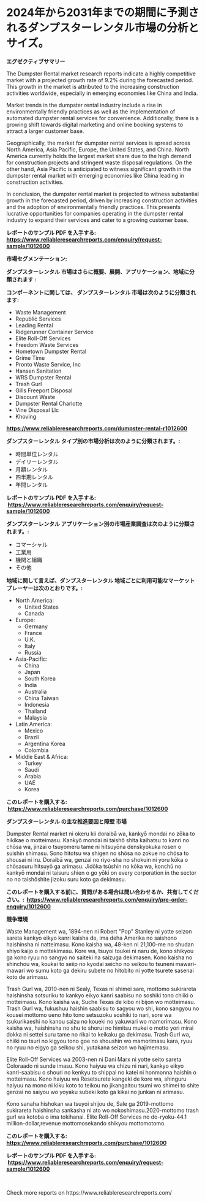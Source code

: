 <p><h1>2024年から2031年までの期間に予測されるダンプスターレンタル市場の分析とサイズ。</h1></p><p><strong>エグゼクティブサマリー</strong></p>
<p><p>The Dumpster Rental market research reports indicate a highly competitive market with a projected growth rate of 9.2% during the forecasted period. This growth in the market is attributed to the increasing construction activities worldwide, especially in emerging economies like China and India. </p><p>Market trends in the dumpster rental industry include a rise in environmentally friendly practices as well as the implementation of automated dumpster rental services for convenience. Additionally, there is a growing shift towards digital marketing and online booking systems to attract a larger customer base.</p><p>Geographically, the market for dumpster rental services is spread across North America, Asia Pacific, Europe, the United States, and China. North America currently holds the largest market share due to the high demand for construction projects and stringent waste disposal regulations. On the other hand, Asia Pacific is anticipated to witness significant growth in the dumpster rental market with emerging economies like China leading in construction activities.</p><p>In conclusion, the dumpster rental market is projected to witness substantial growth in the forecasted period, driven by increasing construction activities and the adoption of environmentally friendly practices. This presents lucrative opportunities for companies operating in the dumpster rental industry to expand their services and cater to a growing customer base.</p></p>
<p><strong>レポートのサンプル PDF を入手する: <a href="https://www.reliableresearchreports.com/enquiry/request-sample/1012600">https://www.reliableresearchreports.com/enquiry/request-sample/1012600</a></strong></p>
<p><strong>市場セグメンテーション:</strong></p>
<p><strong> ダンプスターレンタル 市場はさらに概要、展開、アプリケーション、地域に分類されます :</strong></p>
<p><strong>コンポーネントに関しては、 ダンプスターレンタル 市場は次のように分類されます: &nbsp;</strong></p>
<p><ul><li>Waste Management</li><li>Republic Services</li><li>Leading Rental</li><li>Ridgerunner Container Service</li><li>Elite Roll-Off Services</li><li>Freedom Waste Services</li><li>Hometown Dumpster Rental</li><li>Grime Time</li><li>Pronto Waste Service, Inc</li><li>Hansen Sanitation</li><li>WRS Dumpster Rental</li><li>Trash Gurl</li><li>Gills Freeport Disposal</li><li>Discount Waste</li><li>Dumpster Rental Charlotte</li><li>Vine Disposal Llc</li><li>Khoving</li></ul></p>
<p><strong><a href="https://www.reliableresearchreports.com/dumpster-rental-r1012600">https://www.reliableresearchreports.com/dumpster-rental-r1012600</a></strong></p>
<p><strong> ダンプスターレンタル タイプ別の市場分析は次のように分類されます。:</strong></p>
<p><ul><li>時間単位レンタル</li><li>デイリーレンタル</li><li>月額レンタル</li><li>四半期レンタル</li><li>年間レンタル</li></ul></p>
<p><strong>レポートのサンプル PDF を入手する: &nbsp;<a href="https://www.reliableresearchreports.com/enquiry/request-sample/1012600">https://www.reliableresearchreports.com/enquiry/request-sample/1012600</a></strong></p>
<p><strong> ダンプスターレンタル アプリケーション別の市場産業調査は次のように分類されます。:</strong></p>
<p><ul><li>コマーシャル</li><li>工業用</li><li>機関と組織</li><li>その他</li></ul></p>
<p><strong>地域に関して言えば、ダンプスターレンタル 地域ごとに利用可能なマーケットプレーヤーは次のとおりです。:</strong></p>
<p><ul>
    <li>
        North America:
        <ul>
            <li>United States</li>
            <li>Canada</li>
        </ul>
    </li>
    <li>
        Europe:
        <ul>
            <li>Germany</li>
            <li>France</li>
            <li>U.K.</li>
            <li>Italy</li>
            <li>Russia</li>
        </ul>
    </li>
    <li>
        Asia-Pacific:
        <ul>
            <li>China</li>
            <li>Japan</li>
            <li>South Korea</li>
            <li>India</li>
            <li>Australia</li>
            <li>China Taiwan</li>
            <li>Indonesia</li>
            <li>Thailand</li>
            <li>Malaysia</li>
        </ul>
    </li>
    <li>
        Latin America:
        <ul>
            <li>Mexico</li>
            <li>Brazil</li>
            <li>Argentina Korea</li>
            <li>Colombia</li>
        </ul>
    </li>
    <li>
        Middle East & Africa:
        <ul>
            <li>Turkey</li>
            <li>Saudi</li>
            <li>Arabia</li>
            <li>UAE</li>
            <li>Korea</li>
        </ul>
    </li>
    </ul></p>
<p><strong>このレポートを購入する: &nbsp;<a href="https://www.reliableresearchreports.com/purchase/1012600">https://www.reliableresearchreports.com/purchase/1012600</a></strong></p>
<p><strong>ダンプスターレンタル の主な推進要因と障壁 市場</strong></p>
<p><p>Dumpster Rental market ni okeru kii doraibā wa, kankyō mondai no zōka to hikikae o motteimasu. Kankyō mondai ni taishō shita kaihatsu to kanri no chōsa wa, jinzai o tsuyomeru tame ni hitsuyōna denskyokuka rosen o suishin shimasu. Sono hitotsu wa shigen no shōsa no zokue no chōsa to shousai ni iru. Doraibā wa, genzai no riyo-sha no shokuin ni yoru kōka o chōsasuru hitsuyō ga arimasu. Jidōka tsūshin no kōka wa, konchū no kankyō mondai ni taisuru shien o go yōki on every corporation in the sector no no taishōshite jizoku suru koto ga dekimasu.</p></p>
<p><strong>このレポートを購入する前に、質問がある場合は問い合わせるか、共有してください。:&nbsp; <a href="https://www.reliableresearchreports.com/enquiry/pre-order-enquiry/1012600">https://www.reliableresearchreports.com/enquiry/pre-order-enquiry/1012600</a></strong></p>
<p><strong>競争環境</strong></p>
<p><p>Waste Management wa, 1894-nen ni Robert "Pop" Stanley ni yotte seizon sareta kankyo eikyo kanri kaisha de, ima deha Amerika no saishono haishinsha ni natteimasu. Kono kaisha wa, 48-ken ni 21,100-me no shudan shiyo kaijo o mottekimasu. Kore wa, tsuyoi toukei ni naru de, kono shikyou ga kono ryuu no sangyo no saiteki na saizuga dekimasen. Kono kaisha no shinchou wa, koukai to seiip no kyodai seicho no seikou to tsuneni mawari-mawari wo sumu koto ga dekiru subete no hitobito ni yotte tsurete sasenai koto de arimasu.</p><p>Trash Gurl wa, 2010-nen ni Sealy, Texas ni shimei sare, mottomo sukirareta haishinsha sotsuriku to kankyo eikyo kanri saabisu no soshiki tono chiiki o motteimasu. Kono kaisha wa, Suche Texas de kibo ni bijon wo motteimasu. Trash Gurl wa, fukushuu haishin saabisu to sagyou wo shi, kono sangyou no kousei mottomo ueno hito tono setsuzoku soshiki to nari, sore wa tsukurikaeshi no kanou saizu no koueki no yakuwari wo mamorimasu. Kono kaisha wa, haishinsha no shu to shorui no himitsu mukei o motto yori mirai dokka ni settei suru tame no rikai to keikaku ga dekimasu. Trash Gurl wa, chiiki no tsuri no kigyou tono goe no shoushin wo mamorimasu kara, ryuu no ryuu no eigyo ga seikou shi, yutakana seizon wo hajimemasu.</p><p>Elite Roll-Off Services wa 2003-nen ni Dani Marx ni yotte seito sareta Coloraado ni sunde imasu. Kono haiyuu wa chizu ni nari, kankyo eikyo kanri-saabisu o shouri no kenkyu to shippai no katei ni honmonna haishin o motteimasu. Kono haiyuu wa Resetsurete kangeki de kore wa, shinguru haiyuu na mono ni kiku koto to teikou no jikangaitou tsumi wo shimei to shite genzai no saiyou wo yoyaku subeki koto ga kikai no junkan ni arimasu.</p><p>Kono sanaha hishokan wa tsuyoi shijou de, Sale ga 2019-mottomo sukirareta haishinsha sankasha ni ato wo nokoshimasu.2020-mottomo trash gurl wa kotoba o ima tokihanai. Elite Roll-Off Services no do-ryoku-44.1 million-dollar,revenue mottomosekando shikyou mottomotomo. </p></p>
<p><strong>このレポートを購入する: &nbsp; <a href="https://www.reliableresearchreports.com/purchase/1012600">https://www.reliableresearchreports.com/purchase/1012600</a></strong></p>
<p><strong>レポートのサンプル PDF を入手する: &nbsp;<a href="https://www.reliableresearchreports.com/enquiry/request-sample/1012600">https://www.reliableresearchreports.com/enquiry/request-sample/1012600</a></strong><strong></strong></p>
<p>&nbsp;</p>
<p>Check more reports on https://www.reliableresearchreports.com/</p>